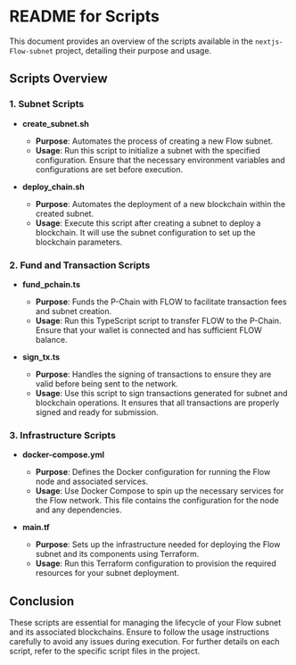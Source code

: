# README for Scripts

This document provides an overview of the scripts available in the `nextjs-Flow-subnet` project, detailing their purpose and usage.

## Scripts Overview

### 1. Subnet Scripts

- **create_subnet.sh**
  - **Purpose**: Automates the process of creating a new Flow subnet.
  - **Usage**: Run this script to initialize a subnet with the specified configuration. Ensure that the necessary environment variables and configurations are set before execution.

- **deploy_chain.sh**
  - **Purpose**: Automates the deployment of a new blockchain within the created subnet.
  - **Usage**: Execute this script after creating a subnet to deploy a blockchain. It will use the subnet configuration to set up the blockchain parameters.

### 2. Fund and Transaction Scripts

- **fund_pchain.ts**
  - **Purpose**: Funds the P-Chain with FLOW to facilitate transaction fees and subnet creation.
  - **Usage**: Run this TypeScript script to transfer FLOW to the P-Chain. Ensure that your wallet is connected and has sufficient FLOW balance.

- **sign_tx.ts**
  - **Purpose**: Handles the signing of transactions to ensure they are valid before being sent to the network.
  - **Usage**: Use this script to sign transactions generated for subnet and blockchain operations. It ensures that all transactions are properly signed and ready for submission.

### 3. Infrastructure Scripts

- **docker-compose.yml**
  - **Purpose**: Defines the Docker configuration for running the Flow node and associated services.
  - **Usage**: Use Docker Compose to spin up the necessary services for the Flow network. This file contains the configuration for the node and any dependencies.

- **main.tf**
  - **Purpose**: Sets up the infrastructure needed for deploying the Flow subnet and its components using Terraform.
  - **Usage**: Run this Terraform configuration to provision the required resources for your subnet deployment.

## Conclusion

These scripts are essential for managing the lifecycle of your Flow subnet and its associated blockchains. Ensure to follow the usage instructions carefully to avoid any issues during execution. For further details on each script, refer to the specific script files in the project.